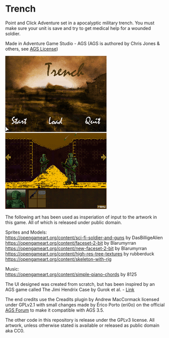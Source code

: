 # Trench
Point and Click Adventure set in a apocalyptic military trench. You must make sure your unit is save and try to get medical help for a wounded soldier.

Made in Adventure Game Studio - AGS (AGS is authored by Chris Jones & others, see [AGS License](https://www.adventuregamestudio.co.uk/site/ags/legal/))

![Screenshot 1](https://github.com/coscholz1984/Trench/blob/main/Screenshot1.png?raw=true)
![Screenshot 2](https://github.com/coscholz1984/Trench/blob/main/Screenshot2.png?raw=true)  

The following art has been used as insperiation of input to the artwork in this game. All of which is released under public domain.

Sprites and Models:\
https://opengameart.org/content/sci-fi-soldier-and-guns by DasBilligeAlien \
https://opengameart.org/content/faceset-2-bit by Blarumyrran \
https://opengameart.org/content/new-faceset-2-bit by Blarumyrran \
https://opengameart.org/content/high-res-tree-textures by rubberduck \
https://opengameart.org/content/skeleton-with-rig

Music:\
https://opengameart.org/content/simple-piano-chords by 8125

The UI designed was created from scratch, but has been inspired by an AGS game called The Jimi Hendrix Case by Gurok et al. - [Link](https://www.adventuregamestudio.co.uk/site/games/game/1944/)

The end credits use the Creadits plugin by Andrew MacCormack licensed under GPLv2.1 with small changes made by Érico Porto (eri0o) on the official [AGS Forum](https://www.adventuregamestudio.co.uk/forums/modules-plugins-tools/module-credits-v1-19/) to make it compatible with AGS 3.5.

The other code in this repository is release under the GPLv3 license. All artwork, unless otherwise stated is available or released as public domain aka CC0.
